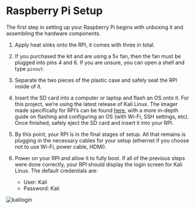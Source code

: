 # Raspberry Pi Setup

The first step in setting up your Raspberry Pi begins with unboxing it and assembling the hardware components.

1. Apply heat sinks onto the RPI, it comes with three in total.

2. If you purchased the kit and are using a 5v fan, then the fan must be plugged into pins 4 and 6. If you are unsure, you can open a shell and type `pinout`.

3. Separate the two pieces of the plastic case and safely seat the RPI inside of it.

4. Insert the SD card into a computer or laptop and flash an OS onto it. For this project, we’re using the latest release of Kali Linux. The imager made specifically for RPI’s can be found [here](https://www.raspberrypi.org/software/), with a more in-depth guide on flashing and configuring an OS (with Wi-Fi, SSH settings, etc). Once finished, safely eject the SD card and insert it into your RPI.

5. By this point, your RPI is in the final stages of setup. All that remains is plugging in the necessary cables for your setup (ethernet if you choose not to use Wi-Fi, power cable, HDMI).

6. Power on your RPI and allow it to fully boot. If all of the previous steps were done correctly, your RPI should display the login screen for Kali Linux. The default credentials are: 
   - User: Kali
   - Password: Kali

![kalilogin](https://github.com/d0njuli0/Rasperberry-Pi-Ethical-Hacking-Kit/assets/161734481/a4570b98-eea4-46b2-88d2-2dae715359d5)
